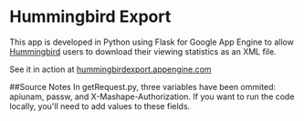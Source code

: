 # Hummingbird Export

This app is developed in Python using Flask for Google App Engine to allow [Hummingbird](http://hummingbird.me) users to download their viewing statistics as an XML file.

See it in action at [hummingbirdexport.appengine.com](http://hummingbirdexport.appengine.com/)

##Source Notes
In getRequest.py, three variables have been ommited: apiunam, passw, and X-Mashape-Authorization. If you want to run the code locally, you'll need to add values to these fields.